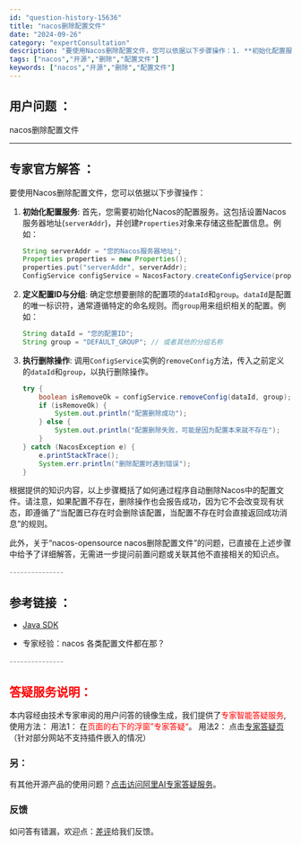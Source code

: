 ```yaml
---
id: "question-history-15636"
title: "nacos删除配置文件"
date: "2024-09-26"
category: "expertConsultation"
description: "要使用Nacos删除配置文件，您可以依据以下步骤操作：1. **初始化配置服务**:    首先，您需要初始化Nacos的配置服务。这包括设置Nacos服务器地址(`serverAddr`)，并创建`Properties`对象来存储这些配置信息。例如：   ```java   String serv"
tags: ["nacos","开源","删除","配置文件"]
keywords: ["nacos","开源","删除","配置文件"]
---
```


## 用户问题 ： 
 nacos删除配置文件  

---------------
## 专家官方解答 ：

要使用Nacos删除配置文件，您可以依据以下步骤操作：

1. **初始化配置服务**: 
   首先，您需要初始化Nacos的配置服务。这包括设置Nacos服务器地址(`serverAddr`)，并创建`Properties`对象来存储这些配置信息。例如：
   ```java
   String serverAddr = "您的Nacos服务器地址";
   Properties properties = new Properties();
   properties.put("serverAddr", serverAddr);
   ConfigService configService = NacosFactory.createConfigService(properties);
   ```
   
2. **定义配置ID与分组**: 
   确定您想要删除的配置项的`dataId`和`group`。`dataId`是配置的唯一标识符，通常遵循特定的命名规则。而`group`用来组织相关的配置。例如：
   ```java
   String dataId = "您的配置ID";
   String group = "DEFAULT_GROUP"; // 或者其他的分组名称
   ```
   
3. **执行删除操作**: 
   调用`ConfigService`实例的`removeConfig`方法，传入之前定义的`dataId`和`group`，以执行删除操作。
   ```java
   try {
       boolean isRemoveOk = configService.removeConfig(dataId, group);
       if (isRemoveOk) {
           System.out.println("配置删除成功");
       } else {
           System.out.println("配置删除失败，可能是因为配置本来就不存在");
       }
   } catch (NacosException e) {
       e.printStackTrace();
       System.err.println("删除配置时遇到错误");
   }
   ```

根据提供的知识内容，以上步骤概括了如何通过程序自动删除Nacos中的配置文件。请注意，如果配置不存在，删除操作也会报告成功，因为它不会改变现有状态，即遵循了“当配置已存在时会删除该配置，当配置不存在时会直接返回成功消息”的规则。

此外，关于“nacos-opensource nacos删除配置文件”的问题，已直接在上述步骤中给予了详细解答，无需进一步提问前置问题或关联其他不直接相关的知识点。


<font color="#949494">---------------</font> 


## 参考链接 ：

* [Java SDK](https://nacos.io/docs/latest/guide/user/sdk)
 
 * 专家经验：nacos 各类配置文件都在那？ 


 <font color="#949494">---------------</font> 
 


## <font color="#FF0000">答疑服务说明：</font> 

本内容经由技术专家审阅的用户问答的镜像生成，我们提供了<font color="#FF0000">专家智能答疑服务</font>,使用方法：
用法1： 在<font color="#FF0000">页面的右下的浮窗”专家答疑“</font>。
用法2： 点击[专家答疑页](https://answer.opensource.alibaba.com/docs/intro)（针对部分网站不支持插件嵌入的情况）
### 另：


有其他开源产品的使用问题？[点击访问阿里AI专家答疑服务](https://answer.opensource.alibaba.com/docs/intro)。
### 反馈
如问答有错漏，欢迎点：[差评](https://ai.nacos.io/user/feedbackByEnhancerGradePOJOID?enhancerGradePOJOId=15688)给我们反馈。
